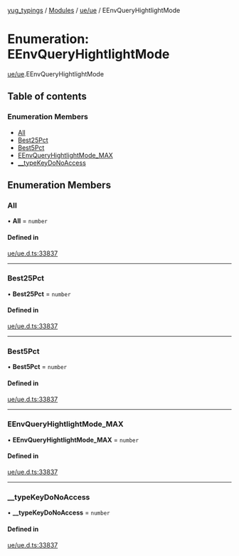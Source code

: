 [yug_typings](../README.md) / [Modules](../modules.md) / [ue/ue](../modules/ue_ue.md) / EEnvQueryHightlightMode

# Enumeration: EEnvQueryHightlightMode

[ue/ue](../modules/ue_ue.md).EEnvQueryHightlightMode

## Table of contents

### Enumeration Members

- [All](ue_ue.EEnvQueryHightlightMode.md#all)
- [Best25Pct](ue_ue.EEnvQueryHightlightMode.md#best25pct)
- [Best5Pct](ue_ue.EEnvQueryHightlightMode.md#best5pct)
- [EEnvQueryHightlightMode\_MAX](ue_ue.EEnvQueryHightlightMode.md#eenvqueryhightlightmode_max)
- [\_\_typeKeyDoNoAccess](ue_ue.EEnvQueryHightlightMode.md#__typekeydonoaccess)

## Enumeration Members

### All

• **All** = `number`

#### Defined in

[ue/ue.d.ts:33837](https://github.com/YugMetaverse/yug_typings/blob/25cad34/ue/ue.d.ts#L33837)

___

### Best25Pct

• **Best25Pct** = `number`

#### Defined in

[ue/ue.d.ts:33837](https://github.com/YugMetaverse/yug_typings/blob/25cad34/ue/ue.d.ts#L33837)

___

### Best5Pct

• **Best5Pct** = `number`

#### Defined in

[ue/ue.d.ts:33837](https://github.com/YugMetaverse/yug_typings/blob/25cad34/ue/ue.d.ts#L33837)

___

### EEnvQueryHightlightMode\_MAX

• **EEnvQueryHightlightMode\_MAX** = `number`

#### Defined in

[ue/ue.d.ts:33837](https://github.com/YugMetaverse/yug_typings/blob/25cad34/ue/ue.d.ts#L33837)

___

### \_\_typeKeyDoNoAccess

• **\_\_typeKeyDoNoAccess** = `number`

#### Defined in

[ue/ue.d.ts:33837](https://github.com/YugMetaverse/yug_typings/blob/25cad34/ue/ue.d.ts#L33837)
